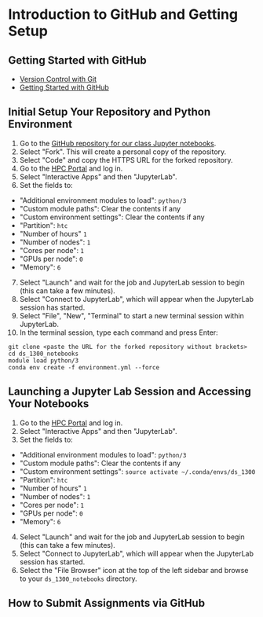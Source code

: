 # Introduction to GitHub and Getting Setup

## Getting Started with GitHub

* [Version Control with Git](http://faculty.smu.edu/csc/workshops/2020/summer/git/)
* [Getting Started with GitHub](https://docs.github.com/en/github/getting-started-with-github)

## Initial Setup Your Repository and Python Environment

1. Go to the [GitHub repository for our class Jupyter notebooks](https://github.com/SouthernMethodistUniversity/ds_1300_notebooks).
2. Select "Fork". This will create a personal copy of the repository.
3. Select "Code" and copy the HTTPS URL for the forked repository.
4. Go to the [HPC Portal](https://hpc.smu.edu) and log in.
5. Select "Interactive Apps" and then "JupyterLab".
6. Set the fields to:
  * "Additional environment modules to load": `python/3`
  * "Custom module paths": Clear the contents if any
  * "Custom environment settings": Clear the contents if any
  * "Partition": `htc`
  * "Number of hours" `1`
  * "Number of nodes": `1`
  * "Cores per node": `1`
  * "GPUs per node": `0`
  * "Memory": `6`
7. Select "Launch" and wait for the job and JupyterLab session to begin (this can take a few minutes).
8. Select "Connect to JupyterLab", which will appear when the JupyterLab session has started.
9. Select "File", "New", "Terminal" to start a new terminal session within JupyterLab.
10. In the terminal session, type each command and press Enter:

```
git clone <paste the URL for the forked repository without brackets>
cd ds_1300_notebooks
module load python/3
conda env create -f environment.yml --force
```

## Launching a Jupyter Lab Session and Accessing Your Notebooks

1. Go to the [HPC Portal](https://hpc.smu.edu) and log in.
2. Select "Interactive Apps" and then "JupyterLab".
3. Set the fields to:
  * "Additional environment modules to load": `python/3`
  * "Custom module paths": Clear the contents if any
  * "Custom environment settings": `source activate ~/.conda/envs/ds_1300`
  * "Partition": `htc`
  * "Number of hours" `1`
  * "Number of nodes": `1`
  * "Cores per node": `1`
  * "GPUs per node": `0`
  * "Memory": `6`
4. Select "Launch" and wait for the job and JupyterLab session to begin (this can take a few minutes).
5. Select "Connect to JupyterLab", which will appear when the JupyterLab session has started.
6. Select the "File Browser" icon at the top of the left sidebar and browse to your `ds_1300_notebooks` directory.

## How to Submit Assignments via GitHub


